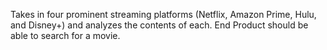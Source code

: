 Takes in four prominent streaming platforms (Netflix, Amazon Prime, Hulu, and Disney+) and analyzes the contents of each. End Product should be able to search for a movie. 
